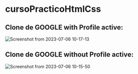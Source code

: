 # cursoPracticoHtmlCss

## Clone de GOOGLE with Profile active:
![Screenshot from 2023-07-06 10-17-13](https://github.com/dafnemus/cursoPracticoHtmlCss/assets/57498199/4b868d21-5160-4fea-b65e-075e9a1ac03d)

## Clone de GOOGLE without Profile active:
![Screenshot from 2023-07-06 10-15-50](https://github.com/dafnemus/cursoPracticoHtmlCss/assets/57498199/898dee50-adfe-47d4-8dfa-a288551306c9)
